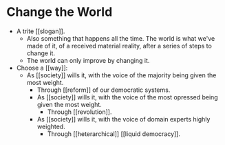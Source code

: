 # Change the World

- A trite [[slogan]].
  - Also something that happens all the time. The world is what we've made of it, of a received material reality, after a series of steps to change it.
  - The world can only improve by changing it.
- Choose a [[way]]:
  - As [[society]] wills it, with the voice of the majority being given the most weight.
      - Through [[reform]] of our democratic systems.
    - As [[society]] wills it, with the voice of the most opressed being given the most weight.
      - Through [[revolution]].
    - As [[society]] wills it, with the voice of domain experts highly weighted.
      - Through [[heterarchical]] [[liquid democracy]].



